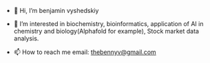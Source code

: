 - 👋 Hi, I’m benjamin vyshedskiy 
- 👀 I’m interested in biochemistry, bioinformatics, application of AI in chemistry and biology(Alphafold for example), Stock market data analysis.

- 📫 How to reach me email: thebennyv@gmail.com

<!---
benjaminvyshedskiy/benjaminvyshedskiy is a ✨ special ✨ repository because its `README.md` (this file) appears on your GitHub profile.
You can click the Preview link to take a look at your changes.
--->
